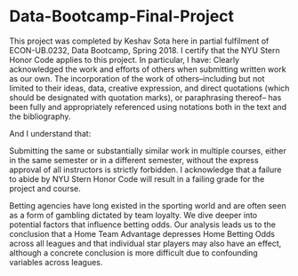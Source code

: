 # Data-Bootcamp-Final-Project
This project was completed by Keshav Sota here in partial fulfilment of ECON-UB.0232,
Data Bootcamp, Spring 2018. I certify that the NYU Stern Honor Code applies to this project.
In particular, I have:
Clearly acknowledged the work and efforts of others when submitting written work as our own.
The incorporation of the work of others–including but not limited to their ideas, data, creative
expression, and direct quotations (which should be designated with quotation marks), or paraphrasing
thereof– has been fully and appropriately referenced using notations both in the text
and the bibliography.

And I understand that:

Submitting the same or substantially similar work in multiple courses, either in the same semester
or in a different semester, without the express approval of all instructors is strictly forbidden.
I acknowledge that a failure to abide by NYU Stern Honor Code will result in a failing grade for
the project and course.

Betting agencies have long existed in the sporting world and are often seen as a form of gambling dictated by team loyalty. We dive deeper into potential factors that influence betting odds. Our analysis leads us to the conclusion that a Home Team Advantage depresses Home Betting Odds across all leagues and that individual star players may also have an effect, although a concrete conclusion is more difficult due to confounding variables across leagues.
